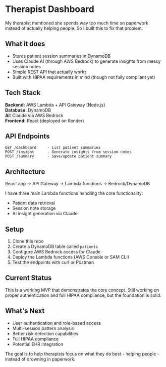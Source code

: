 # Therapist Dashboard

My therapist mentioned she spends way too much time on paperwork instead of actually helping people. So I built this to fix that problem.

## What it does

- Stores patient session summaries in DynamoDB
- Uses Claude AI (through AWS Bedrock) to generate insights from messy session notes
- Simple REST API that actually works
- Built with HIPAA requirements in mind (though not fully compliant yet)

## Tech Stack

**Backend:** AWS Lambda + API Gateway (Node.js)  
**Database:** DynamoDB  
**AI:** Claude via AWS Bedrock  
**Frontend:** React (deployed on Render)

## API Endpoints

```
GET /dashboard     - List patient summaries
POST /insight      - Generate insights from session notes  
POST /summary      - Save/update patient summary
```

## Architecture

React app → API Gateway → Lambda functions → Bedrock/DynamoDB

I have three main Lambda functions handling the core functionality:
- Patient data retrieval
- Session note storage
- AI insight generation via Claude

## Setup

1. Clone this repo
2. Create a DynamoDB table called `patients` 
3. Configure AWS Bedrock access for Claude
4. Deploy the Lambda functions (AWS Console or SAM CLI)
5. Test the endpoints with curl or Postman

## Current Status

This is a working MVP that demonstrates the core concept. Still working on proper authentication and full HIPAA compliance, but the foundation is solid.

## What's Next

- User authentication and role-based access
- Multi-session pattern analysis
- Better risk detection capabilities
- Full HIPAA compliance
- Potential EHR integration

The goal is to help therapists focus on what they do best - helping people - instead of drowning in paperwork.